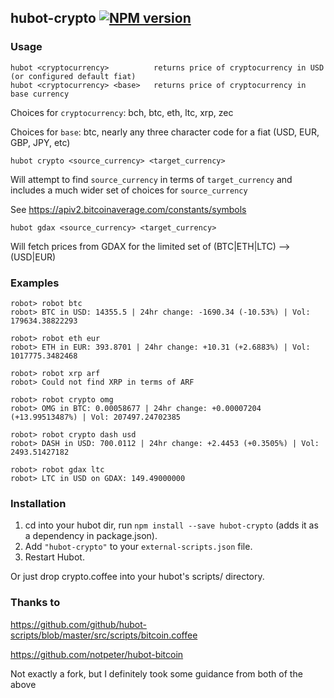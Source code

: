 ## hubot-crypto [![NPM version](https://badge.fury.io/js/hubot-crypto.png)](http://badge.fury.io/js/hubot-crypto)

### Usage

```
hubot <cryptocurrency>          returns price of cryptocurrency in USD (or configured default fiat)
hubot <cryptocurrency> <base>   returns price of cryptocurrency in base currency
```

Choices for `cryptocurrency`: bch, btc, eth, ltc, xrp, zec

Choices for `base`: btc, nearly any three character code for a fiat (USD, EUR, GBP, JPY, etc)

```
hubot crypto <source_currency> <target_currency>
```
Will attempt to find `source_currency` in terms of `target_currency` and includes a much wider set of choices for `source_currency`

See https://apiv2.bitcoinaverage.com/constants/symbols


```
hubot gdax <source_currency> <target_currency>
```
Will fetch prices from GDAX for the limited set of (BTC|ETH|LTC) --> (USD|EUR)


### Examples
```
robot> robot btc
robot> BTC in USD: 14355.5 | 24hr change: -1690.34 (-10.53%) | Vol: 179634.38822293

robot> robot eth eur
robot> ETH in EUR: 393.8701 | 24hr change: +10.31 (+2.6883%) | Vol: 1017775.3482468

robot> robot xrp arf
robot> Could not find XRP in terms of ARF

robot> robot crypto omg
robot> OMG in BTC: 0.00058677 | 24hr change: +0.00007204 (+13.99513487%) | Vol: 207497.24702385

robot> robot crypto dash usd
robot> DASH in USD: 700.0112 | 24hr change: +2.4453 (+0.3505%) | Vol: 2493.51427182

robot> robot gdax ltc
robot> LTC in USD on GDAX: 149.49000000
```

### Installation
1. cd into your hubot dir, run `npm install --save hubot-crypto` (adds it as a dependency in package.json).
2. Add `"hubot-crypto"` to your `external-scripts.json` file.
3. Restart Hubot.

Or just drop crypto.coffee into your hubot's scripts/ directory.


### Thanks to
https://github.com/github/hubot-scripts/blob/master/src/scripts/bitcoin.coffee

https://github.com/notpeter/hubot-bitcoin

Not exactly a fork, but I definitely took some guidance from both of the above

